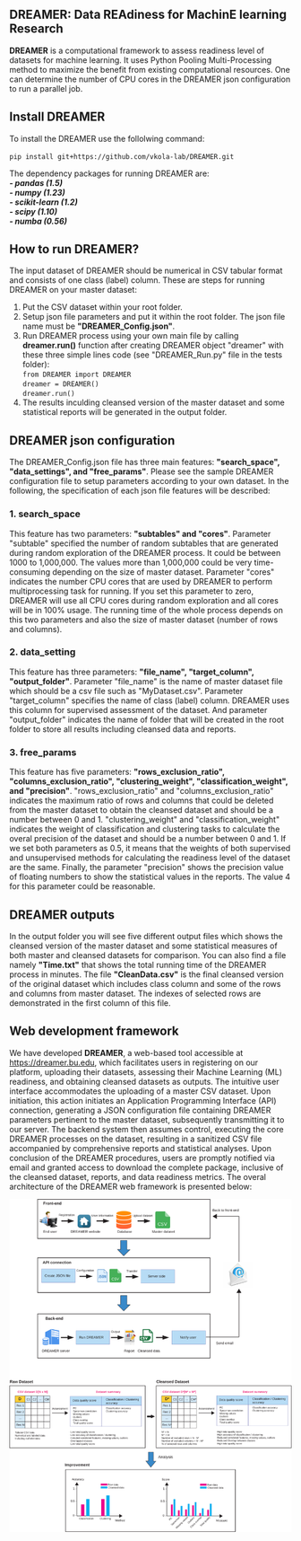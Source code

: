 ## DREAMER: Data REAdiness for MachinE learning Research
**DREAMER** is a computational framework to assess readiness level of datasets for machine learning. It uses Python Pooling Multi-Processing method to maximize the benefit from existing computational resources. One can determine the number of CPU cores in the DREAMER json configuration to run a parallel job.

## Install DREAMER
To install the DREAMER use the follolwing command: 

`pip install git+https://github.com/vkola-lab/DREAMER.git`    
     
The dependency packages for running DREAMER are:    
        ***- pandas (1.5)     
	- numpy (1.23)      
	- scikit-learn (1.2)    
	- scipy (1.10)      
	- numba (0.56)***     


## How to run DREAMER?
The input dataset of DREAMER should be numerical in CSV tabular format and consists of one class (label) column.
These are steps for running DREAMER on your master dataset:
  
1. Put the CSV dataset within your root folder. 
2. Setup json file parameters and put it within the root folder. The json file name must be **"DREAMER_Config.json"**.
3. Run DREAMER process using your own main file by calling **dreamer.run()** function after creating DREAMER object "dreamer"
with these three simple lines code (see "DREAMER_Run.py" file in the tests folder):      
`from DREAMER import DREAMER`    
`dreamer = DREAMER()`      
`dreamer.run()`             
4. The results inculding cleansed version of the master dataset and some statistical reports will be generated in the output
folder.

## DREAMER json configuration
The DREAMER_Config.json file has three main features: **"search_space", "data_settings", and "free_params"**. Please see the
sample DREAMER configuration file to setup parameters according to your own dataset. In the following, the specification
of each json file features will be described:

### 1. search_space
This feature has two parameters: **"subtables" and "cores"**. Parameter "subtable" specified the number of
random subtables that are generated during random exploration of the DREAMER process. It could be between 1000 to 1,000,000.
The values more than 1,000,000 could be very time-consuming depending on the size of master dataset. Parameter "cores" indicates
the number CPU cores that are used by DREAMER to perform multiprocessing task for running. If you set this parameter to zero, 
DREAMER will use all CPU cores during random exploration and all cores will be in 100% usage. The running time of the whole process
depends on this two parameters and also the size of master dataset (number of rows and columns).

### 2. data_setting
This feature has three parameters: **"file_name", "target_column", "output_folder"**. Parameter "file_name" is 
the name of master dataset file which should be a csv file such as "MyDataset.csv". Parameter "target_column" specifies the name 
of class (label) column. DREAMER uses this column for supervised assessment of the dataset. And parameter "output_folder" indicates 
the name of folder that will be created in the root folder to store all results including cleansed data and reports.

### 3. free_params 
This feature has five parameters: **"rows_exclusion_ratio", "columns_exclusion_ratio", "clustering_weight",
"classification_weight", and "precision"**. "rows_exclusion_ratio" and "columns_exclusion_ratio" indicates the maximum ratio 
of rows and columns that could be deleted from the master dataset to obtain the cleansed dataset and should be a number between 0 and 1.
"clustering_weight" and "classification_weight" indicates the weight of classification and clustering tasks to calculate the overal precision
of the dataset and should be a number between 0 and 1. If we set both parameters as 0.5, it means that the weights of both supervised and
unsupervised methods for calculating the readiness level of the dataset are the same. Finally, the parameter "precision" shows the precision
value of floating numbers to show the statistical values in the reports. The value 4 for this parameter could be reasonable.

## DREAMER outputs
In the output folder you will see five different output files which shows the cleansed version of the master dataset and some statistical
measures of both master and cleansed datasets for comparison. You can also find a file namely **"Time.txt"** that shows the total running time
of the DREAMER process in minutes. The file **"CleanData.csv"** is the final cleansed version of the original dataset which includes class column
and some of the rows and columns from master dataset. The indexes of selected rows are demonstrated in the first column of this file.

## Web development framework
We have developed **DREAMER**, a web-based tool accessible at https://dreamer.bu.edu, which facilitates users in registering on our platform, uploading their datasets, assessing their Machine Learning (ML) readiness, and obtaining cleansed datasets as outputs. The intuitive user interface accommodates the uploading of a master CSV dataset. Upon initiation, this action initiates an Application Programming Interface (API) connection, generating a JSON configuration file containing DREAMER parameters pertinent to the master dataset, subsequently transmitting it to our server. The backend system then assumes control, executing the core DREAMER processes on the dataset, resulting in a sanitized CSV file accompanied by comprehensive reports and statistical analyses. Upon conclusion of the DREAMER procedures, users are promptly notified via email and granted access to download the complete package, inclusive of the cleansed dataset, reports, and data readiness metrics. The overal architecture of the DREAMER web framework is presented below:

<img src = "https://github.com/vkola-lab/DREAMER/blob/main/Web_framework.svg">


